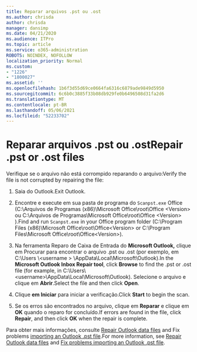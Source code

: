 ```yaml
---
title: Reparar arquivos .pst ou .ost
ms.author: chrisda
author: chrisda
manager: dansimp
ms.date: 04/21/2020
ms.audience: ITPro
ms.topic: article
ms.service: o365-administration
ROBOTS: NOINDEX, NOFOLLOW
localization_priority: Normal
ms.custom:
- "1226"
- "1800027"
ms.assetid: ''
ms.openlocfilehash: 1b6f3d55d69ce0664fa6316c6879ade9849d5950
ms.sourcegitcommit: 6c6b0c3885f33b08db929fe0b6496508d31fa2d6
ms.translationtype: MT
ms.contentlocale: pt-BR
ms.lasthandoff: 05/06/2021
ms.locfileid: "52233702"
---
```

# <a name="repair-pst-or-ost-files"></a><span data-ttu-id="004fe-102">Reparar arquivos .pst ou .ost</span><span class="sxs-lookup"><span data-stu-id="004fe-102">Repair .pst or .ost files</span></span>

<span data-ttu-id="004fe-103">Verifique se o arquivo não está corrompido reparando o arquivo:</span><span class="sxs-lookup"><span data-stu-id="004fe-103">Verify the file is not corrupted by repairing the file:</span></span>

1. <span data-ttu-id="004fe-104">Saia do Outlook.</span><span class="sxs-lookup"><span data-stu-id="004fe-104">Exit Outlook.</span></span>

2. <span data-ttu-id="004fe-105">Encontre e execute em sua pasta de programa do `Scanpst.exe` Office (C:\Arquivos de Programas (x86)\Microsoft Office\root\Office \<Version\> ou C:\Arquivos de Programas\Microsoft Office\root\Office \<Version\> ).</span><span class="sxs-lookup"><span data-stu-id="004fe-105">Find and run `Scanpst.exe` in your Office program folder (C:\Program Files (x86)\Microsoft Office\root\Office\<Version\> or C:\Program Files\Microsoft Office\root\Office\<Version\>).</span></span>

3. <span data-ttu-id="004fe-106">Na ferramenta Reparo de Caixa de Entrada  do **Microsoft Outlook,** clique em Procurar para encontrar o arquivo .pst ou .ost (por exemplo, em C:\Users \\<username \> \AppData\Local\Microsoft\Outlook).</span><span class="sxs-lookup"><span data-stu-id="004fe-106">In the **Microsoft Outlook Inbox Repair tool**, click **Browse** to find the .pst or .ost file (for example, in C:\Users\\<username\>\AppData\Local\Microsoft\Outlook).</span></span> <span data-ttu-id="004fe-107">Selecione o arquivo e clique em **Abrir**.</span><span class="sxs-lookup"><span data-stu-id="004fe-107">Select the file and then click **Open**.</span></span>

4. <span data-ttu-id="004fe-108">Clique **em Iniciar** para iniciar a verificação.</span><span class="sxs-lookup"><span data-stu-id="004fe-108">Click **Start** to begin the scan.</span></span>

5. <span data-ttu-id="004fe-109">Se os erros são encontrados no arquivo, clique em **Reparar** e clique em **OK** quando o reparo for concluído.</span><span class="sxs-lookup"><span data-stu-id="004fe-109">If errors are found in the file, click **Repair**, and then click **OK** when the repair is complete.</span></span>

<span data-ttu-id="004fe-110">Para obter mais informações, consulte [Repair Outlook data files](https://support.office.com/article/25663bc3-11ec-4412-86c4-60458afc5253) and Fix problems [importing an Outlook .pst file](https://support.office.com/article/2d2e50dc-5c36-4ab2-ab50-f1be733b3d6e).</span><span class="sxs-lookup"><span data-stu-id="004fe-110">For more information, see [Repair Outlook data files](https://support.office.com/article/25663bc3-11ec-4412-86c4-60458afc5253) and [Fix problems importing an Outlook .pst file](https://support.office.com/article/2d2e50dc-5c36-4ab2-ab50-f1be733b3d6e).</span></span>
